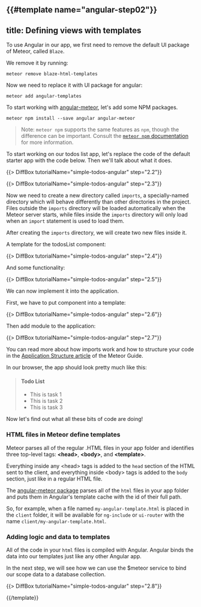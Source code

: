 {{#template name="angular-step02"}}
---
title: Defining views with templates
---

To use Angular in our app, we first need to remove the default UI package of Meteor, called `Blaze`.

We remove it by running:

    meteor remove blaze-html-templates

Now we need to replace it with UI package for angular:

    meteor add angular-templates

To start working with [angular-meteor](http://angular-meteor.com/), let's add some NPM packages.

    meteor npm install --save angular angular-meteor

> Note: `meteor npm` supports the same features as `npm`, though the difference can be important.  Consult the [`meteor npm` documentation](https://docs.meteor.com/commandline.html#meteornpm) for more information.

To start working on our todos list app, let's replace the code of the default starter app with the code below. Then we'll talk about what it does.

{{> DiffBox tutorialName="simple-todos-angular" step="2.2"}}

{{> DiffBox tutorialName="simple-todos-angular" step="2.3"}}

Now we need to create a new directory called `imports`, a specially-named directory which will behave differently than other directories in the project.  Files outside the `imports` directory will be loaded automatically when the Meteor server starts, while files inside the `imports` directory will only load when an `import` statement is used to load them.

After creating the `imports` directory, we will create two new files inside it.

A template for the todosList component:

{{> DiffBox tutorialName="simple-todos-angular" step="2.4"}}

And some functionality:

{{> DiffBox tutorialName="simple-todos-angular" step="2.5"}}

We can now implement it into the application.

First, we have to put component into a template:

{{> DiffBox tutorialName="simple-todos-angular" step="2.6"}}

Then add module to the application:

{{> DiffBox tutorialName="simple-todos-angular" step="2.7"}}

You can read more about how imports work and how to structure your code in the [Application Structure article](http://guide.meteor.com/structure.html) of the Meteor Guide.

In our browser, the app should look pretty much like this:

> #### Todo List
> - This is task 1
> - This is task 2
> - This is task 3

Now let's find out what all these bits of code are doing!

### HTML files in Meteor define templates

Meteor parses all of the regular .HTML files in your app folder and identifies three top-level tags: **&lt;head>**, **&lt;body>**, and **&lt;template>**.

Everything inside any &lt;head> tags is added to the `head` section of the HTML sent to the client, and everything inside &lt;body> tags is added to the `body` section, just like in a regular HTML file.

The [angular-meteor package](http://angular-meteor.com/) parses all of the `html` files in your app folder and puts them in Angular's template cache with the id of their full path.

So, for example, when a file named `my-angular-template.html` is placed in the `client` folder, it will be available for `ng-include` or `ui-router` with the name `client/my-angular-template.html`.

### Adding logic and data to templates

All of the code in your `html` files is compiled with Angular. Angular binds the data into our templates just like any other Angular app.

In the next step, we will see how we can use the $meteor service to bind our scope data to a database collection.

{{> DiffBox tutorialName="simple-todos-angular" step="2.8"}}

{{/template}}
